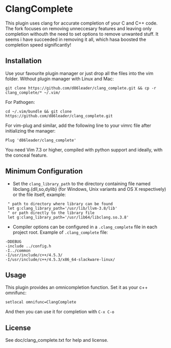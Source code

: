 # ClangComplete

This plugin uses clang for accurate completion of your C and C++ code. The fork focuses on removing unneccesary features and leaving only completion withouth the need to set options to remove unwanted stuff. It seems i have succeeded in removing it all, which hasa boosted the completion speed significantly!

## Installation

Use your favourite plugin manager or just drop all the files into the vim
folder. Without plugin manager with Linux and Mac:
```
git clone https://github.com/d86leader/clang_complete.git && cp -r clang_complete/* ~/.vim/
```
For Pathogen:
```
cd ~/.vim/bundle && git clone https://github.com/d86leader/clang_complete.git
```
For vim-plug and similar, add the following line to your vimrc file after initializing the manager:
```
Plug 'd86leader/clang_complete'
```

You need Vim 7.3 or higher, compiled with python support and ideally, with
the conceal feature.

## Minimum Configuration

- Set the `clang_library_path` to the directory containing file named
  libclang.{dll,so,dylib} (for Windows, Unix variants and OS X respectively) or
  the file itself, example:

```vim
 " path to directory where library can be found
 let g:clang_library_path='/usr/lib/llvm-3.8/lib'
 " or path directly to the library file
 let g:clang_library_path='/usr/lib64/libclang.so.3.8'
```

- Compiler options can be configured in a `.clang_complete` file in each project
  root.  Example of `.clang_complete` file:

```
-DDEBUG
-include ../config.h
-I../common
-I/usr/include/c++/4.5.3/
-I/usr/include/c++/4.5.3/x86_64-slackware-linux/
```

## Usage

This plugin provides an omnicompletion function. Set it as your c++ omnifunc:
```
setlocal omnifunc=ClangComplete
```
And then you can use it for completion with `C-x C-o`

## License

See doc/clang_complete.txt for help and license.

